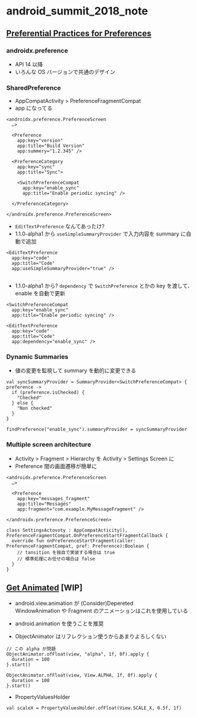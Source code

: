# android_summit_2018_note

## [Preferential Practices for Preferences](https://youtu.be/PS9jhuHECEQ)
### androidx.preference  
* API 14 以降  
* いろんな OS バージョンで共通のデザイン  

### SharedPreference
* AppCompatActivity > PreferenceFragmentCompat  
* app になってる  
```
<androidx.preference.PreferenceScreen 
  …>
  
  <Preference
    app:key="version"
    app:title="Build Version"
    app:summery="1.2.345" />
    
  <PreferenceCategory
    app:key="sync"
    app:title="Sync">
    
    <SwitchPreferenceCompat
      app:key="enable_sync"
      app:title="Enable periodic syncing" />
    
  </PreferenceCategory>
  
</androidx.preference.PreferenceScreen>
```

* `EditTextPreference` なんてあったけ?  
* 1.1.0-alpha1 から `useSimpleSummaryProvider` で入力内容を summary に自動で追加  

```
<EditTextPreference
  app:key="code"
  app:title="Code"
  app:useSimpleSummaryProvider="true" />
  
```

* 1.1.0-alpha1 から? `dependency` で `SwitchPreference` とかの key を渡して、 enable を自動で更新  

```
<SwitchPreferenceCompat
  app:key="enable_sync"
  app:title="Enable periodic syncing" />
  
<EditTextPreference
  app:key="code"
  app:title="Code"
  app:dependency="enable_sync" />
```

### Dynamic Summaries  

* 値の変更を監視して summary を動的に変更できる  

```
val syncSummaryProvider = SummaryProvider<SwitchPreferenceCompat> { preference -> 
  if (preference.isChecked) {
    "Checked"
  } else {
    "Non checked"
  }
}

findPreference("enable_sync").summaryProvider = syncSummaryProvider
```

### Multiple screen architecture  

* Activity > Fragment > Hierarchy を Activity > Settings Screen に
* Preference 間の画面遷移が簡単に  

```
<androidx.preference.PreferenceScreen 
  …>
  
  <Preference
    app:key="messages_fragment"
    app:title="Messages"
    app:fragment="com.example.MyMessageFragment" />
  
</androidx.preference.PreferenceScreen>
```


```
class SettingsActovoty : AppCompatActicity(), PreferenceFragmentCompat.OnPreferenceStartFragmentCallback {
  override fun onPreferenceStartFragment(caller: PreferenceFragmentCompat, pref: Preference):Boolean {
    // tansition を独自で実装する場合は true
    // 標準処理にお任せの場合は false
  }
}
```

## [Get Animated](https://youtu.be/N_x7SV3I3P0) [WIP]

* android.view.animation が (Consider)Depereted  
WindowAnimation や Fragment のアニメーションはこれを使用している  

* android.animation を使うことを推奨  

* ObjectAnimator はリフレクション使うからあまりよろしくない

```
// この alpha が問題
ObjectAnimator.ofFloat(view, "alpha", 1f, 0f).apply {
  duration = 100
}.start()

ObjectAnimator.ofFloat(view, View.ALPHA, 1f, 0f).apply {
  duration = 100
}.start()
```

* PropertyValuesHolder  
```
val scaleX = PropertyValuesHolder.ofFloat(View.SCALE_X, 0.5f, 1f)
```

